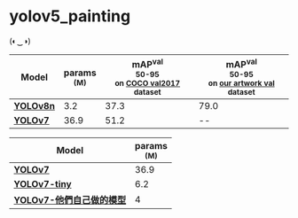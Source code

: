 # yolov5_painting
(◐‿◑)

| Model                                                                                | params<br><sup>(M) | mAP<sup>val<br>50-95<br>on [COCO val2017](http://cocodataset.org) dataset | mAP<sup>val<br>50-95<br>on [our artwork val]() dataset |
| ------------------------------------------------------------------------------------ | -------------------- | ------------------ | ------------------ |
| [**YOLOv8n**](https://github.com/ultralytics/assets/releases/download/v0.0.0/yolov8n.pt) | 3.2                | 37.3                 | 79.0                 |
| [**YOLOv7**](https://github.com/WongKinYiu/yolov7/releases/download/v0.1/yolov7.pt) | 36.9               | 51.2                 | --                 |

  
  

| Model                                                                                | params<br><sup>(M) |
| ------------------------------------------------------------------------------------ | -------------------- |
| [**YOLOv7**](https://github.com/WongKinYiu/yolov7/releases/download/v0.1/yolov7.pt) | 36.9                |
| [**YOLOv7-tiny**](https://github.com/WongKinYiu/yolov7/releases/download/v0.1/yolov7.pt) | 6.2               |
| [**YOLOv7-他們自己做的模型**](https://github.com/WongKinYiu/yolov7/releases/download/v0.1/yolov7.pt) | 4               |
